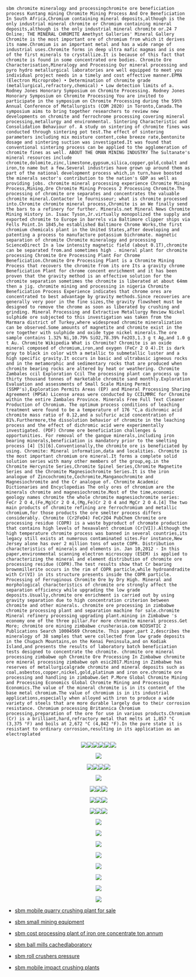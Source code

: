 ```
sbm chromite mineralogy and processingchromite ore beneficiation process Kuntang mining Chromite Mining Process And Ore Beneficiation In South Africa,Chromium containing mineral deposits,although is the only industrial mineral chromite or Chromium containing mineral deposits,although is the only industrial mineral chromite or.24 7 Online; THE MINERAL CHROMITE Amethyst Galleries' Mineral Gallery Chromite is the most important ore of chromium from which it derives its name.Chromium is an important metal and has a wide range of industrial uses.Chromite forms in deep ultra mafic magmas and is one of the first minerals to crystallize.It is because of this fact that chromite is found in some concentrated ore bodies. Chromite Ore Characterisation,Mineralogy and Processing Our mineral processing and pyro hydro metallurgical laboratories are well equipped to meet you individual project needs in a timely and cost effective manner.EPMA (Electron Microprobe) • Determination of chromite grade (metallurgical,refractory,chemical) • Low detection limits of a. Rodney Jones Honorary Symposium on Chromite Processing. Rodney Jones Honorary Symposium on Chromite Processing You are invited to participate in the symposium on Chromite Processing during the 59th Annual Conference of Metallurgists (COM 2020) in Toronto,Canada.The symposium aims to bring together researchers to review new developments on chromite and ferrochrome processing covering mineral processing,metallurgy and environmental. Sintering Characteristic and Consolidation Behaviour of. A study on sintering of chromite fines was conducted through sintering pot test.The effect of sintering parameters including mix moisture content,coke breeze rate,bentonite dosage and sintering suction was investigated.It was found that conventional sintering process can be applied to the agglomeration of chromite fines as well. ABOUT THE OMAN MINING INDUSTRY The Sultanate's mineral resources include chromite,dolomite,zinc,limestone,gypsum,silica,copper,gold,cobalt and iron,to name but a few.Several industries have grown up around them as part of the national development process which,in turn,have boosted the minerals sector's contribution to the nation's GDP as well as providing jobs. chromite mineral processing experience Chromite Mining Process,Mining,Ore Chromite Mining Process 2 Processing Chromite.The processing of chromite ore separates and concentrates the valuable chromite mineral.Contacter le fournisseur; what is chromite processed into.Chromite chromite mineral process,Chromite is an We finally send the bars to a refinery for further. Minerals.net Mineral News Chromite Mining History in. Isaac Tyson,Jr.virtually monopolized the supply and exported chromite to Europe in barrels via Baltimore clipper ships via Fells Point.In 1845,he established Baltimore Chrome Works,the first chromium chemicals plant in the United States,after developing and patenting a process to manufacture potassium bichromate. magnetic separation of chromite Chromite mineralogy and processing ScienceDirect In a low intensity magnetic field (about 0.1T),chromite can be separated from.and sometimes high . mineral plant for chromite processing Chromite Ore Processing Plant For Chrome Beneficiation.Chromite Ore Processing Plant is a Chromite Mining Process that recovers the chromite from its ore Its a gravity chrome Beneficiation Plant for chrome concent enrichment and it has been proven that the gravity method is an effective solution for the chromite separation sometimes the chromite is liberated at about 64mm then a jig. chromite mining and processing in nigeria Chromite Beneficiation Process Experience indicates that chrome ores are concentrated to best advantage by gravity methods.Since recoveries are generally very poor in the fine sizes,the gravity flowsheet must be designed to remove the chrome as soon as liberated by crushing and grinding. Mineral Processing and Extractive Metallurgy Review Nickel sulphide ore subjected to this investigation was taken from the Marmara district of Turkey,where widespread chromite mineralization can be observed.Some amounts of magnetite and chromite exist in the ore together with sulphide and oxide type nickel minerals.The ore sample contains 1.32% Ni,10.79% SiO2,78.39% Fe2O3,1.3 g t Ag,and 1.0 g t Au. Chromite Wikipedia What is Chromite? Chromite is an oxide mineral composed of chromium,iron,and oxygen (FeCr 2 O 4).It is dark gray to black in color with a metallic to submetallic luster and a high specific gravity.It occurs in basic and ultrabasic igneous rocks and in the metamorphic and sedimentary rocks that are produced when chromite bearing rocks are altered by heat or weathering. Chromite Zambales ccil Exploration Ccil The processing plant can process up to thirty thousand tonnes of marketable chromite sand monthly.Exploration Evaluation and assessments of Small Scale Mining Permit (SSMP's),Exploration Permits Areas (EP) and Mineral Processing Sharing Agreement (MPSA) License areas were conducted by CCILMMRC for Chromite within the entire Zambales Province. Minerals Free Full Text Cleaner Production of Chromium. The optimum process conditions of leaching treatment were found to be a temperature of 176 °C,a dichromic acid chromite mass ratio of 0.12,and a sulfuric acid concentration of 81%.Furthermore,the dissolution behavior of chromite in the leaching process and the effect of dichromic acid were experimentally investigated. (PDF) Chrome ore beneficiation challenges & opportunities. For removal of the gangue minerals,including iron bearing minerals,beneficiation is mandatory prior to the smelting process [4] [5][6].Conventionally,the chromite ore is beneficiated by using. Chromite: Mineral information,data and localities. Chromite is the most important chromium ore mineral.It forms a complete solid solution series with many other members of the group,eg.in the Chromite Hercynite Series,Chromite Spinel Series,Chromite Magnetite Series and the Chromite Magnesiochromite Series.It is the iron analogue of Zincochromite,Cochromite,Manganochromite and Magnesiochromite and the Cr analogue of. Chromite Academic Dictionaries and Encyclopedias The only ores of chromium are the minerals chromite and magnesiochromite.Most of the time,economic geology names chromite the whole chromite magnesiochromite series: FeCr 2 O 4,(Fe,Mg)Cr 2 O 4,(Mg,Fe)Cr 2 O 4 and MgCr 2 O 4.[4] The two main products of chromite refining are ferrochromium and metallic chromium,for those products the ore smelter process differs considerably. Chromite (Cr2FeO4) FeCr2O4 PubChem Chromite ore processing residue (COPR) is a waste byproduct of chromate production that contains high levels of hexavalent chromium (Cr[VI]).Although the high temperature chromite process was banned in several countries,its legacy still exists at numerous contaminated sites.For instance,New Jersey alone has over 2 million tons of waste COPR. Distribution characteristics of minerals and elements in. Jan 10,2012 · In this paper,environmental scanning electron microscopy (ESEM) is applied to characterizing the mineral and element distribution of chromite ore processing residue (COPR).The test results show that Cr bearing brownmillerite occurs in the rim of COPR particle,while hydroandradite with Cr(VI) in its structure presents inside the COPR particle. Processing of Ferruginous Chromite Ore by Dry High. Mineral and morphological characteristics of chromite ore strongly affect the separation efficiency while upgrading the low grade deposits.Usually,chromite ore enrichment is carried out by using gravity separation due to high concentration criterion between chromite and other minerals. chromite ore processing in zimbabwe chromite processing plant and separation machine for sale.chromite Mineral refinery processing upgrading plant.mining in Zimbabwe 's economy one of the three pillar.For more chromite mineral process.Get More; chromite ore mining zimbabwe crusherasia.com NIOSHTIC 2 Publications Search 10004569 Chromite. This paper,part 2,describes the mineralogy of 38 samples that were collected from low grade deposits in the Chugach Mountains,on the Kenai Peninsula,and on Kodiak Island,and presents the results of laboratory batch beneficiation tests designed to concentrate the chromite. chromite ore mineral processing zimbabwe oph Chromite Ore Processing In Zimbabwe chromite ore mineral processing zimbabwe oph esic2017.Mining in Zimbabwe has reserves of metallurgicalgrade chromite and mineral deposits such as coal,asbestos,copper,nickel,gold,platinum and iron ore.chromite ore processing and handling in zimbabwe.Get P.More Global Chromite Mining and Processing Economics Global Chromite Mining and Processing Economics.The value of the mineral chromite is in its content of the base metal chromium.The value of chromium is in its industrial applications,especially when alloyed with iron to produce a wide variety of steels that are more durable largely due to their corrosion resistance. Chromium processing Britannica Chromium processing,preparation of the ore for use in various products.Chromium (Cr) is a brilliant,hard,refractory metal that melts at 1,857 °C (3,375 °F) and boils at 2,672 °C (4,842 °F).In the pure state it is resistant to ordinary corrosion,resulting in its application as an electroplated 
```

<div align="center">
  
<a rel="nofollow" href="https://m.shibang-china.com?f=github&k=sbm+chromite+mineralogy+and+processing"><img src="https://static.shibang-china.com/en/l.png"></a><img src="https://static.shibang-china.com/en/hw.png"><a rel="nofollow" href="https://m.shibang-china.com/product/?f=github&k=sbm+chromite+mineralogy+and+processing"><img src="https://static.shibang-china.com/en/p.png"></a><a rel="nofollow" href="https://m.shibang-china.com/cases/?f=github&k=sbm+chromite+mineralogy+and+processing"><img src="https://static.shibang-china.com/en/c.png"></a><a rel="nofollow" href="https://m.shibang-china.com/news/?f=github&k=sbm+chromite+mineralogy+and+processing"><img src="https://static.shibang-china.com/en/n.png"></a><a rel="nofollow" href="https://m.shibang-china.com?f=github&k=sbm+chromite+mineralogy+and+processing"><img src="https://static.shibang-china.com/en/m.png"></a>

<a rel="nofollow" href="https://m.shibang-china.com/product/?f=github&k=sbm+chromite+mineralogy+and+processing"><img src="https://static.shibang-china.com/en/b.jpg"></a>
  
<a rel="nofollow" href="https://m.shibang-china.com/solution-aggregate.html?f=github&k=sbm+chromite+mineralogy+and+processing"><img src="https://static.shibang-china.com/en/a.jpg"></a><a rel="nofollow" href="https://m.shibang-china.com/solution-mine.html?f=github&k=sbm+chromite+mineralogy+and+processing"><img src="https://static.shibang-china.com/en/m.jpg"></a><a rel="nofollow" href="https://m.shibang-china.com/solution-mill.html?f=github&k=sbm+chromite+mineralogy+and+processing"><img src="https://static.shibang-china.com/en/g.jpg"></a><a rel="nofollow" href="https://m.shibang-china.com/solution-epc.html?f=github&k=sbm+chromite+mineralogy+and+processing"><img src="https://static.shibang-china.com/en/e.jpg"></a>

<a rel="nofollow" href="https://m.shibang-china.com/product/?f=github&k=sbm+chromite+mineralogy+and+processing"><img src="https://static.shibang-china.com/en/a-p.png"></a>

<a rel="nofollow" href="https://m.shibang-china.com/product/crusher/c6x.html?f=github&k=sbm+chromite+mineralogy+and+processing"><img src="https://static.shibang-china.com/en/j.jpg"></a><a rel="nofollow" href="https://m.shibang-china.com/product/crusher/ci5x.html?f=github&k=sbm+chromite+mineralogy+and+processing"><img src="https://static.shibang-china.com/en/i.jpg"></a><a rel="nofollow" href="https://m.shibang-china.com/product/crusher/hst.html?f=github&k=sbm+chromite+mineralogy+and+processing"><img src="https://static.shibang-china.com/en/c.jpg"></a>

<a rel="nofollow" href="https://m.shibang-china.com/product/mill/mtw.html?f=github&k=sbm+chromite+mineralogy+and+processing"><img src="https://static.shibang-china.com/en/mtw.jpg"></a><a rel="nofollow" href="https://m.shibang-china.com/product/mill/scm.html?f=github&k=sbm+chromite+mineralogy+and+processing"><img src="https://static.shibang-china.com/en/scm.jpg"></a><a rel="nofollow" href="https://m.shibang-china.com/product/mill/lm.html?f=github&k=sbm+chromite+mineralogy+and+processing"><img src="https://static.shibang-china.com/en/lm.jpg"></a>

<a rel="nofollow" href="https://m.shibang-china.com/product/sand/vsi6x.html?f=github&k=sbm+chromite+mineralogy+and+processing"><img src="https://static.shibang-china.com/en/6x.jpg"></a><a rel="nofollow" href="https://m.shibang-china.com/product/sand/vu.html?f=github&k=sbm+chromite+mineralogy+and+processing"><img src="https://static.shibang-china.com/en/vu.jpg"></a><a rel="nofollow" href="https://m.shibang-china.com/product/mobile/klun.html?f=github&k=sbm+chromite+mineralogy+and+processing"><img src="https://static.shibang-china.com/en/k.jpg"></a>

<a rel="nofollow" href="https://m.shibang-china.com/cases/?f=github&k=sbm+chromite+mineralogy+and+processing"><img src="https://static.shibang-china.com/en/case.png"></a>

<a rel="nofollow" href="https://m.shibang-china.com/cases/aggregate/202.html?f=github&k=sbm+chromite+mineralogy+and+processing"><img src="https://static.shibang-china.com/en/c-1.jpg"></a>

<a rel="nofollow" href="https://m.shibang-china.com/cases/aggregate/203.html?f=github&k=sbm+chromite+mineralogy+and+processing"><img src="https://static.shibang-china.com/en/c-2.jpg"></a>

<a rel="nofollow" href="https://m.shibang-china.com/cases/mill/123.html?f=github&k=sbm+chromite+mineralogy+and+processing"><img src="https://static.shibang-china.com/en/c-3.jpg"></a>

<a rel="nofollow" href="https://m.shibang-china.com/contact_us.html?f=github&k=sbm+chromite+mineralogy+and+processing"><img src="https://static.shibang-china.com/en/contact.png"></a>

<a rel="nofollow" href="https://swt.shibang-china.com/?f=github&k=sbm+chromite+mineralogy+and+processing"><img src="https://static.shibang-china.com/en/chat.png"></a>

<a rel="nofollow" href="https://whatsapp.shibangsoft.com/WhatsApp.php?f=github&k=sbm+chromite+mineralogy+and+processing"><img src="https://static.shibang-china.com/en/whatsapp.png"></a>

<a rel="nofollow" href="https://m.shibang-china.com/?f=github&k=sbm+chromite+mineralogy+and+processing"><img src="https://static.shibang-china.com/en/website.png"></a>

</div>


* [sbm mobile quarry crushing plant for sale](sbm%20mobile%20quarry%20crushing%20plant%20for%20sale.md)

* [sbm small mining equipment](sbm%20small%20mining%20equipment.md)

* [sbm cost processing plant of iron ore concentrate ton annum](sbm%20cost%20processing%20plant%20of%20iron%20ore%20concentrate%20ton%20annum.md)

* [sbm ball mills cachedlaboratory](sbm%20ball%20mills%20cachedlaboratory.md)

* [sbm roll crushers pressure](sbm%20roll%20crushers%20pressure.md)

* [sbm mobile impact crushing plants](sbm%20mobile%20impact%20crushing%20plants.md)